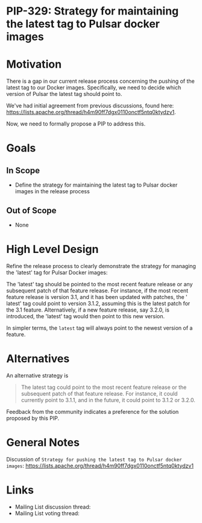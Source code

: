 <!--
RULES
* Never place a link to an external site like Google Doc. The proposal should be in this issue entirely.
* Use a spelling and grammar checker tools if available for you (there are plenty of free ones).

PROPOSAL HEALTH CHECK
I can read the design document and understand the problem statement and what you plan to change *without* resorting to a couple of hours of code reading just to start having a high level understanding of the change.

IMAGES
If you need diagrams, avoid attaching large files. You can use [MermaidJS]([url](https://mermaid.js.org/)) as a simple language to describe many types of diagrams.

THIS COMMENTS
Please remove them when done.
-->

# PIP-329: Strategy for maintaining the latest tag to Pulsar docker images

# Motivation

There is a gap in our current release process concerning the
pushing of the latest tag to our Docker images. Specifically, we need
to decide which version of Pulsar the latest tag should point to.

We've had initial agreement from previous discussions, found
here: https://lists.apache.org/thread/h4m90ff7dgx0110onctf5ntq0ktydzv1.

Now, we need to formally propose a PIP to address this.

# Goals

## In Scope

- Define the strategy for maintaining the latest tag to Pulsar docker images in the release process

## Out of Scope

- None

# High Level Design

Refine the release process to clearly demonstrate the strategy for managing the 'latest' tag for Pulsar Docker images:

The 'latest' tag should be pointed to the most recent feature release or any subsequent patch of that feature
release. For instance, if the most recent feature release is version 3.1, and it has been updated with patches, the '
latest' tag could point to version 3.1.2, assuming this is the latest patch for the 3.1 feature. Alternatively, if a new
feature release, say 3.2.0, is introduced, the 'latest' tag would then point to this new version.

In simpler terms, the `latest` tag will always point to the newest version of a feature.

# Alternatives

An alternative strategy is

> The latest tag could point to the most recent feature release or
> the subsequent patch of that feature release. For instance, it could
> currently point to 3.1.1, and in the future, it could point to 3.1.2
> or 3.2.0.

Feedback from the community indicates a preference for the solution proposed by this PIP.

# General Notes

Discussion
of `Strategy for pushing the latest tag to Pulsar docker images`: https://lists.apache.org/thread/h4m90ff7dgx0110onctf5ntq0ktydzv1

# Links

* Mailing List discussion thread:
* Mailing List voting thread:
